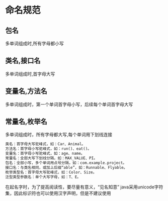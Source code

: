 # 命名规范

## 包名

多单词组成时,所有字母都小写

## 类名,接口名

多单词组成时,首字母大写

## 变量名,方法名

多单词组成时，第一个单词首字母小写，后续每个单词首字母大写

## 常量名,枚举名

多单词组成时，所有字母都大写,每个单词用下划线连接

```txt
类名：首字母大写驼峰式，如：Car、Animal。
方法名：首字母小写驼峰式，如：run()、eat()。
变量名：首字母小写驼峰式，如：age、name。
常量名：全部大写下划线分隔，如：MAX_VALUE、PI。
包名：全部小写，多个单词用点号分隔，如：com.example.project。
接口名：与类名相同，或加上后缀“able”，如：Runnable、Flyable。
枚举类型名：首字母大写驼峰式，如：Color、Size。
泛型类型参数名：单个大写字母，如：T、E。
```

在起名字时，为了提高阅读性，要尽量有意义，“见名知意”
java采用unicode字符集，因此标识符也可以使用汉字声明，但是不建议使用
